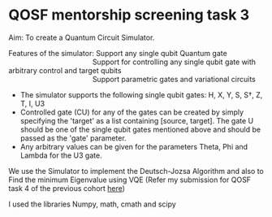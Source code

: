 # QOSF mentorship screening task 3
Aim: To create a Quantum Circuit Simulator. 

Features of the simulator: Support any single qubit Quantum gate  
                                          Support for controlling any single qubit gate with arbitrary control and target qubits  
                                          Support parametric gates and variational circuits
                                          
* The simulator supports the following single qubit gates: H, X, Y, S, S†, Z, T, I, U3  
* Controlled gate (CU) for any of the gates can be created by simply specifying the 'target' as a list containing [source, target]. The gate U should be one of the single qubit gates mentioned above and should be passed as the 'gate' parameter.  
* Any arbitrary values can be given for the parameters Theta, Phi and Lambda for the U3 gate. 

We use the Simulator to implement the Deutsch-Jozsa Algorithm and also to Find the minimum Eigenvalue using VQE (Refer my submission for QOSF task 4 of the previous cohort [here](https://github.com/anshsingal/qosf_task_4/blob/master/VQE_final.ipynb))

I used the libraries Numpy, math, cmath and scipy
